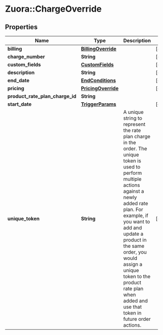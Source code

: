 # Zuora::ChargeOverride

## Properties
Name | Type | Description | Notes
------------ | ------------- | ------------- | -------------
**billing** | [**BillingOverride**](BillingOverride.md) |  | [optional] 
**charge_number** | **String** |  | [optional] 
**custom_fields** | [**CustomFields**](CustomFields.md) |  | [optional] 
**description** | **String** |  | [optional] 
**end_date** | [**EndConditions**](EndConditions.md) |  | [optional] 
**pricing** | [**PricingOverride**](PricingOverride.md) |  | [optional] 
**product_rate_plan_charge_id** | **String** |  | 
**start_date** | [**TriggerParams**](TriggerParams.md) |  | [optional] 
**unique_token** | **String** | A unique string to represent the rate plan charge in the order. The unique token is used to perform multiple actions against a newly added rate plan. For example, if you want to add and update a product in the same order, you would assign a unique token to the product rate plan when added and use that token in future order actions. | [optional] 


